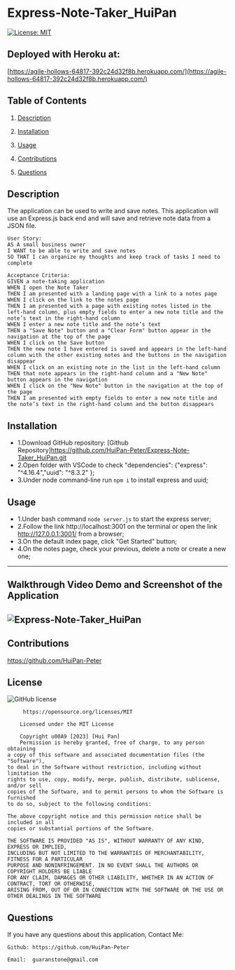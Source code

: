 # Express-Note-Taker_HuiPan
[![License: MIT](https://img.shields.io/badge/License-MIT-yellow.svg)](https://opensource.org/licenses/MIT)

## Deployed with Heroku at:
[https://agile-hollows-64817-392c24d32f8b.herokuapp.com/](https://agile-hollows-64817-392c24d32f8b.herokuapp.com/)

## Table of Contents

1. [Description](#userStory)
  
2. [Installation](#installation)
  
3. [Usage](#usage)
  
4. [Contributions](#contributions)
  
5. [Questions](#questions)
  

## Description
The application can be used to write and save notes. This application will use an Express.js back end and will save and retrieve note data from a JSON file.
```
User Story:
AS A small business owner
I WANT to be able to write and save notes
SO THAT I can organize my thoughts and keep track of tasks I need to complete
```
```
Acceptance Criteria: 
GIVEN a note-taking application
WHEN I open the Note Taker
THEN I am presented with a landing page with a link to a notes page
WHEN I click on the link to the notes page
THEN I am presented with a page with existing notes listed in the left-hand column, plus empty fields to enter a new note title and the note’s text in the right-hand column
WHEN I enter a new note title and the note’s text
THEN a "Save Note" button and a "Clear Form" button appear in the navigation at the top of the page
WHEN I click on the Save button
THEN the new note I have entered is saved and appears in the left-hand column with the other existing notes and the buttons in the navigation disappear
WHEN I click on an existing note in the list in the left-hand column
THEN that note appears in the right-hand column and a "New Note" button appears in the navigation
WHEN I click on the "New Note" button in the navigation at the top of the page
THEN I am presented with empty fields to enter a new note title and the note’s text in the right-hand column and the button disappears
```

## Installation
- 1.Download GitHub repository: [Github Repository]https://github.com/HuiPan-Peter/Express-Note-Taker_HuiPan.git
- 2.Open folder with VSCode to check "dependencies": {"express": "^4.16.4","uuid": "^8.3.2" };
- 3.Under node command-line run ```npm i``` to install express and uuid;

## Usage
- 1.Under bash command ``` node server.js ``` to start the express server;
- 2.Follow the link http://localhost:3001 on the terminal or open the link http://127.0.0.1:3001/ from a browser;
- 3.On the default index page, click "Get Started" button;
- 4.On the notes page, check your previous, delete a note or create a new one;
---
## Walkthrough Video Demo and Screenshot of the Application
![Express-Note-Taker_HuiPan](https://github.com/HuiPan-Peter/Express-Note-Taker_HuiPan/tree/main/public/assets/videoDemo%26screenshot)
---
## Contributions

https://github.com/HuiPan-Peter

## License

![GitHub license](https://img.shields.io/badge/license-MIT-blue.svg)

```
     https://opensource.org/licenses/MIT

    Licensed under the MIT License

    Copyright u00A9 [2023] [Hui Pan]
    Permission is hereby granted, free of charge, to any person obtaining 
a copy of this software and associated documentation files (the "Software"), 
to deal in the Software without restriction, including without limitation the 
rights to use, copy, modify, merge, publish, distribute, sublicense, and/or sell 
copies of the Software, and to permit persons to whom the Software is furnished 
to do so, subject to the following conditions:

The above copyright notice and this permission notice shall be included in all 
copies or substantial portions of the Software.

THE SOFTWARE IS PROVIDED "AS IS", WITHOUT WARRANTY OF ANY KIND, EXPRESS OR IMPLIED, 
INCLUDING BUT NOT LIMITED TO THE WARRANTIES OF MERCHANTABILITY, FITNESS FOR A PARTICULAR 
PURPOSE AND NONINFRINGEMENT. IN NO EVENT SHALL THE AUTHORS OR COPYRIGHT HOLDERS BE LIABLE 
FOR ANY CLAIM, DAMAGES OR OTHER LIABILITY, WHETHER IN AN ACTION OF CONTRACT, TORT OR OTHERWISE, 
ARISING FROM, OUT OF OR IN CONNECTION WITH THE SOFTWARE OR THE USE OR OTHER DEALINGS IN THE SOFTWARE
```

## Questions

If you have any questions about this application, Contact Me:

```
Github: https://github.com/HuiPan-Peter

Email:  guaranstone@gmail.com
```
